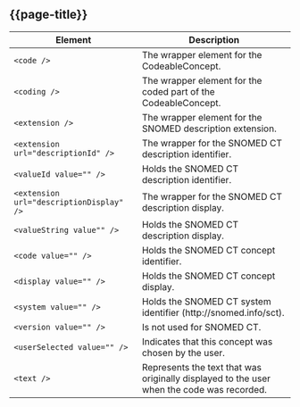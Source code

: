 ## {{page-title}}
<table class="nhsd-!t-margin-bottom-6">
    <thead>
        <tr>
            <th data-no-sort>Element</th>
            <th data-no-sort>Description</th>
        </tr>
    </thead>
    <tbody>
        <tr>
            <td><code>&lt;code /&gt;</code></td>
            <td>The wrapper element for the CodeableConcept.</td>
        </tr>
        <tr>
            <td><code>&lt;coding /&gt;</code></td>
            <td>The wrapper element for the coded part of the CodeableConcept.</td>
        </tr>
        <tr>        
            <td><code>&lt;extension /&gt;</code></td>
            <td>The wrapper element for the SNOMED description extension.</td>
        </tr>
        <tr>        
            <td><code>&lt;extension url="descriptionId" /&gt;</code></td>
            <td>The wrapper for the SNOMED CT description identifier.</td>
        </tr>
        <tr>
            <td><code>&lt;valueId value="" /&gt;</code></td>
            <td>Holds the SNOMED CT description identifier.</td>
        </tr>
        <tr>
            <td><code>&lt;extension url="descriptionDisplay" /&gt;</code></td>
            <td>The wrapper for the SNOMED CT description display.</td>
        </tr>
        <tr>
            <td><code>&lt;valueString value"" /&gt;</code></td>
            <td>Holds the SNOMED CT description display.</td>
        </tr>
        <tr>
            <td><code>&lt;code value="" /&gt;</code></td>
            <td>Holds the SNOMED CT concept identifier.</td>
        </tr>
        <tr>
            <td><code>&lt;display value="" /&gt;</code></td>
            <td>Holds the SNOMED CT concept display.</td>
        </tr>
        <tr>
            <td><code>&lt;system value="" /&gt;</code></td>
            <td>Holds the SNOMED CT system identifier (http://snomed.info/sct).</td>
        </tr>
        <tr>        
            <td><code>&lt;version value="" /&gt;</code></td>
            <td>Is not used for SNOMED CT.</td>
        </tr>
        <tr>        
            <td><code>&lt;userSelected value="" /&gt;</code></td>
            <td>Indicates that this concept was chosen by the user.</td>
        </tr>
        <tr>
            <td><code>&lt;text /&gt;</code></td>
            <td>Represents the text that was originally displayed to the user when the code was recorded.</td>
        </tr>
    </tbody>
</table>